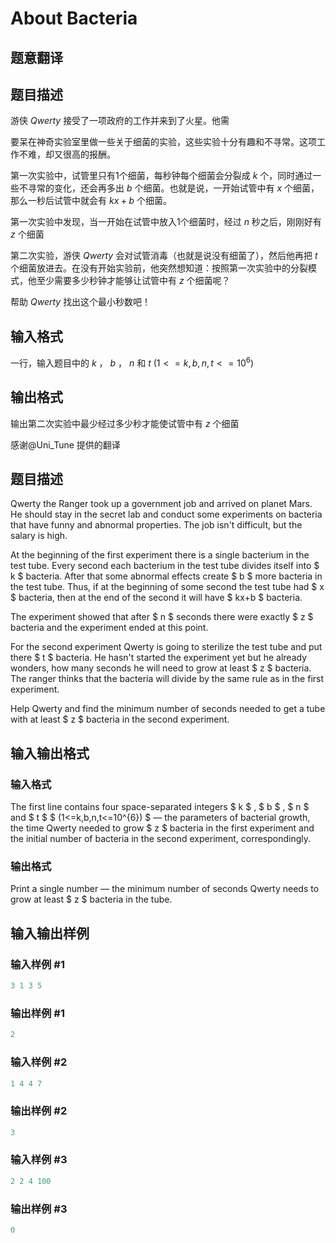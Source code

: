 # About Bacteria

## 题意翻译

## 题目描述

游侠 $Qwerty$ 接受了一项政府的工作并来到了火星。他需

要呆在神奇实验室里做一些关于细菌的实验，这些实验十分有趣和不寻常。这项工作不难，却又很高的报酬。

第一次实验中，试管里只有1个细菌，每秒钟每个细菌会分裂成 $k$ 个，同时通过一些不寻常的变化，还会再多出 $b$ 个细菌。也就是说，一开始试管中有 $x$ 个细菌，那么一秒后试管中就会有 $kx+b$ 个细菌。

第一次实验中发现，当一开始在试管中放入1个细菌时，经过 $n$ 秒之后，刚刚好有 $z$ 个细菌

第二次实验，游侠 $Qwerty$ 会对试管消毒（也就是说没有细菌了），然后他再把 $t$ 个细菌放进去。在没有开始实验前，他突然想知道：按照第一次实验中的分裂模式，他至少需要多少秒钟才能够让试管中有 $z$ 个细菌呢？

帮助 $Qwerty$ 找出这个最小秒数吧！

## 输入格式

一行，输入题目中的 $k$ ， $b$ ， $n$ 和 $t$ $(1<=k,b,n,t<=10^6)$

## 输出格式

输出第二次实验中最少经过多少秒才能使试管中有 $z$ 个细菌

感谢@Uni_Tune 提供的翻译

## 题目描述

Qwerty the Ranger took up a government job and arrived on planet Mars. He should stay in the secret lab and conduct some experiments on bacteria that have funny and abnormal properties. The job isn't difficult, but the salary is high.

At the beginning of the first experiment there is a single bacterium in the test tube. Every second each bacterium in the test tube divides itself into $ k $ bacteria. After that some abnormal effects create $ b $ more bacteria in the test tube. Thus, if at the beginning of some second the test tube had $ x $ bacteria, then at the end of the second it will have $ kx+b $ bacteria.

The experiment showed that after $ n $ seconds there were exactly $ z $ bacteria and the experiment ended at this point.

For the second experiment Qwerty is going to sterilize the test tube and put there $ t $ bacteria. He hasn't started the experiment yet but he already wonders, how many seconds he will need to grow at least $ z $ bacteria. The ranger thinks that the bacteria will divide by the same rule as in the first experiment.

Help Qwerty and find the minimum number of seconds needed to get a tube with at least $ z $ bacteria in the second experiment.

## 输入输出格式

### 输入格式

The first line contains four space-separated integers $ k $ , $ b $ , $ n $ and $ t $ $ (1<=k,b,n,t<=10^{6}) $ — the parameters of bacterial growth, the time Qwerty needed to grow $ z $ bacteria in the first experiment and the initial number of bacteria in the second experiment, correspondingly.

### 输出格式

Print a single number — the minimum number of seconds Qwerty needs to grow at least $ z $ bacteria in the tube.

## 输入输出样例

### 输入样例 #1

```cpp
3 1 3 5

```
### 输出样例 #1

```cpp
2
```


### 输入样例 #2

```cpp
1 4 4 7

```
### 输出样例 #2

```cpp
3
```


### 输入样例 #3

```cpp
2 2 4 100

```
### 输出样例 #3

```cpp
0
```


